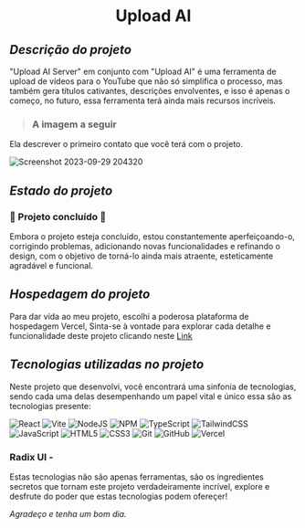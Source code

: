  # <h1 align="center">Upload AI</h1>
 
 ## *Descrição do projeto*

"Upload AI Server" em conjunto com "Upload AI"  é uma ferramenta de upload de vídeos para o YouTube que não só simplifica o processo, mas também gera títulos cativantes, descrições envolventes, e isso é apenas o começo, no futuro, essa ferramenta terá ainda mais recursos incríveis.

> ### A imagem a seguir
Ela descrever o primeiro contato que você terá com o projeto.

![Screenshot 2023-09-29 204320](https://github.com/Joseleandro7i/Upload-AI/assets/104599482/0516775d-cc2c-44f3-a53b-0a979be72be5)

## *Estado do projeto*

### :construction: Projeto concluído :construction:
 
<p>Embora o projeto esteja concluído, estou constantemente aperfeiçoando-o, corrigindo problemas, adicionando novas funcionalidades e refinando o design, com o objetivo de torná-lo ainda mais atraente, esteticamente agradável e funcional.</p>

## *Hospedagem do projeto*

Para dar vida ao meu projeto, escolhi a poderosa plataforma de hospedagem Vercel, Sinta-se à vontade para explorar cada detalhe e funcionalidade deste projeto clicando neste
[Link](https://upload-ai-joseleandro7i.vercel.app/)


## *Tecnologias utilizadas no projeto*

Neste projeto que desenvolvi, você encontrará uma sinfonia de tecnologias, sendo cada uma delas desempenhando um papel vital e único essa são as tecnologias presente:

![React](https://img.shields.io/badge/react-%2320232a.svg?style=for-the-badge&logo=react&logoColor=%2361DAFB) ![Vite](https://img.shields.io/badge/vite-%23646CFF.svg?style=for-the-badge&logo=vite&logoColor=white) ![NodeJS](https://img.shields.io/badge/node.js-6DA55F?style=for-the-badge&logo=node.js&logoColor=white) 	![NPM](https://img.shields.io/badge/NPM-%23CB3837.svg?style=for-the-badge&logo=npm&logoColor=white) ![TypeScript](https://img.shields.io/badge/typescript-%23007ACC.svg?style=for-the-badge&logo=typescript&logoColor=white) ![TailwindCSS](https://img.shields.io/badge/tailwindcss-%2338B2AC.svg?style=for-the-badge&logo=tailwind-css&logoColor=white) ![JavaScript](https://img.shields.io/badge/javascript-%23323330.svg?style=for-the-badge&logo=javascript&logoColor=%23F7DF1E) ![HTML5](https://img.shields.io/badge/html5-%23E34F26.svg?style=for-the-badge&logo=html5&logoColor=white)  ![CSS3](https://img.shields.io/badge/css3-%231572B6.svg?style=for-the-badge&logo=css3&logoColor=white)   ![Git](https://img.shields.io/badge/git-%23F05033.svg?style=for-the-badge&logo=git&logoColor=white) ![GitHub](https://img.shields.io/badge/github-%23121011.svg?style=for-the-badge&logo=github&logoColor=white) ![Vercel](https://img.shields.io/badge/vercel-%23000000.svg?style=for-the-badge&logo=vercel&logoColor=white)  

### Radix UI -

Estas tecnologias não são apenas ferramentas, são os ingredientes secretos que tornam este projeto verdadeiramente incrível, explore e desfrute do poder que estas tecnologias podem ofereçer!

*Agradeço e tenha um bom dia.*
